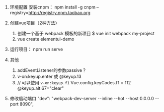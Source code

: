 ﻿
### 

1. 环境配置
   安装cnpm：  npm install -g cnpm –registry=http://registry.npm.taobao.org 

1. 创建vue项目（2种方法）
    1. 创建一个基于 webpack 模板的新项目
        $ vue init webpack my-project
    2. vue create elementui-demo

2. 运行项目：
    npm run serve


3. 其他
    1.  addEventListener的参数passive？
    2. v-on:keyup.enter 或 @keyup.13
    3. // 可以使用 `v-on:keyup.f1`
        Vue.config.keyCodes.f1 = 112
        @keyup.alt.67="clear"
		
4. 修改启动端口
 "dev": "webpack-dev-server --inline --hot --host 0.0.0.0 --port 8090",